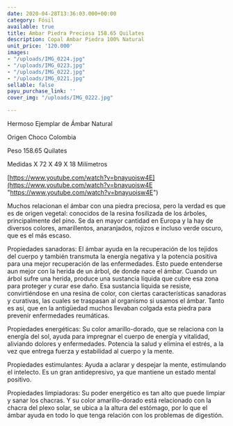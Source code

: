 ```yaml
---
date: 2020-04-28T13:36:03.000+00:00
category: Fósil
available: true
title: Ambar Piedra Preciosa 158.65 Quilates
description: Copal Ambar Piedra 100% Natural
unit_price: '120.000'
images:
- "/uploads/IMG_0224.jpg"
- "/uploads/IMG_0223.jpg"
- "/uploads/IMG_0222.jpg"
- "/uploads/IMG_0221.jpg"
sellable: false
payu_purchase_link: ''
cover_img: "/uploads/IMG_0222.jpg"

---
```

Hermoso Ejemplar de Ámbar Natural

Origen Choco Colombia

Peso 158.65 Quilates

Medidas X 72 X 49 X 18 Milímetros

[https://www.youtube.com/watch?v=bnayuoisw4E](https://www.youtube.com/watch?v=bnayuoisw4E "https://www.youtube.com/watch?v=bnayuoisw4E")

Muchos relacionan el ámbar con una piedra preciosa, pero la verdad es que es de origen vegetal: conocidos de la resina fosilizada de los árboles, principalmente del pino. Se da en mayor cantidad en Europa y la hay de diversos colores, amarillentos, anaranjados, rojizos e incluso verde oscuro, que es el más escaso.

Propiedades sanadoras: El ámbar ayuda en la recuperación de los tejidos del cuerpo y también transmuta la energía negativa y la potencia positiva para una mejor recuperación de las enfermedades. Esto puede entenderse aun mejor con la herida de un árbol, de donde nace el ámbar. Cuando un árbol sufre una herida, produce una sustancia líquida que cubre esa zona para proteger y curar ese daño. Esa sustancia líquida se resiste, convirtiéndose en una resina de color, con ciertas características sanadoras y curativas, las cuales se traspasan al organismo si usamos el ámbar. Tanto es así, que en la antigüedad muchos llevaban colgada esta piedra para prevenir enfermedades reumáticas.

Propiedades energéticas: Su color amarillo-dorado, que se relaciona con la energía del sol, ayuda para impregnar el cuerpo de energía y vitalidad, aliviando dolores y enfermedades. Potencia la salud y elimina el estrés, a la vez que entrega fuerza y ​​estabilidad al cuerpo y la mente.

Propiedades estimulantes: Ayuda a aclarar y despejar la mente, estimulando el intelecto. Es un gran antidepresivo, ya que mantiene un estado mental positivo.

Propiedades limpiadoras: Su poder energético es tan alto que puede limpiar y sanar los chacras. Y su color amarillo-dorado está relacionado con la chacra del plexo solar, se ubica a la altura del estómago, por lo que el ámbar ayuda en todo lo que tenga relación con los problemas de digestión.